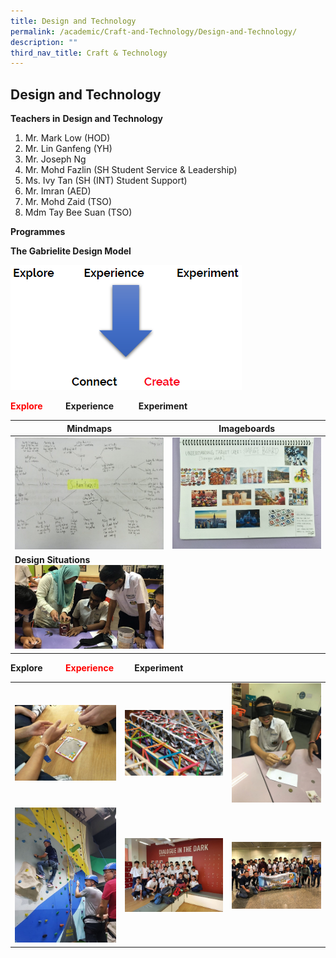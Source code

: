 ```yaml
---
title: Design and Technology
permalink: /academic/Craft-and-Technology/Design-and-Technology/
description: ""
third_nav_title: Craft & Technology
---
```

## Design and Technology 

**Teachers in** **Design and Technology**

1.  Mr. Mark Low (HOD)
2.  Mr. Lin Ganfeng (YH)
3.  Mr. Joseph Ng
4.  Mr. Mohd Fazlin (SH Student Service & Leadership)
5.  Ms. Ivy Tan (SH (INT) Student Support) 
6.  Mr. Imran (AED)
7.  Mr. Mohd Zaid (TSO)
8.  Mdm Tay Bee Suan (TSO)

**Programmes**  
  
**The Gabrielite Design Model**

![](/images/The%20Gabrielite%20Design%20Model.png)


**<font color ="red">Explore</font>           Experience            Experiment**


| Mindmaps | Imageboards | 
| -------- | -------- | 
|   ![](/images/Mindmaps.jpeg)   |  ![](/images/Imageboards.jpeg)    |
| **Design Situations**<br>![](/images/Design%20situations.jpeg)   |


**Explore           <font color ="red">Experience</font>          Experiment**

|  |  |  |
| -------- | -------- | -------- |
|  ![](/images/Design%20&%20Tech%20-%201.jpeg)  |  ![](/images/Design%20&%20Tech%20-%202.jpeg)  |  ![](/images/Design%20&%20Tech%20-%203.jpeg)   |
|  ![](/images/Design%20&%20Tech%20-%204.jpeg)  |  ![](/images/Design%20&%20Tech%20-%205.jpeg)  |  ![](/images/Design%20&%20Tech%20-%206.jpeg)  |


